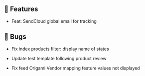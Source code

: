 ## 🚀 Features

- Feat: SendCloud global email for tracking


## 🐛 Bugs

- Fix index products filter: display name of states

- Update test template following product review

- Fix feed Origami Vendor mapping feature values not displayed